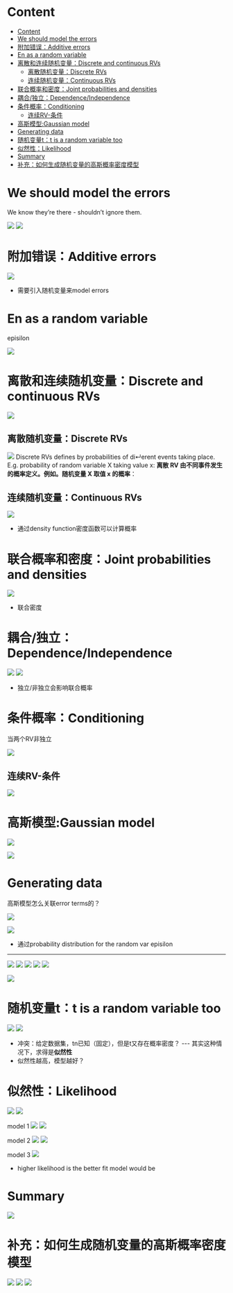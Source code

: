 # Content

* [Content](#content)
* [We should model the errors](#we-should-model-the-errors)
* [附加错误：Additive errors](#附加错误additive-errors)
* [En as a random variable](#en-as-a-random-variable)
* [离散和连续随机变量：Discrete and continuous RVs](#离散和连续随机变量discrete-and-continuous-rvs)
  * [离散随机变量：Discrete RVs](#离散随机变量discrete-rvs)
  * [连续随机变量：Continuous RVs](#连续随机变量continuous-rvs)
* [联合概率和密度：Joint probabilities and densities](#联合概率和密度joint-probabilities-and-densities)
* [耦合/独立：Dependence/Independence](#耦合独立dependenceindependence)
* [条件概率：Conditioning](#条件概率conditioning)
  * [连续RV-条件](#连续rv-条件)
* [高斯模型:Gaussian model](#高斯模型gaussian-model)
* [Generating data](#generating-data)
* [随机变量t：t is a random variable too](#随机变量tt-is-a-random-variable-too)
* [似然性：Likelihood](#似然性likelihood)
* [Summary](#summary)
* [补充：如何生成随机变量的高斯概率密度模型](#补充如何生成随机变量的高斯概率密度模型)

# We should model the errors

We know they’re there - shouldn’t ignore them.

![](/static/2021-10-21-04-31-48.png)
![](/static/2021-10-21-04-38-21.png)

# 附加错误：Additive errors

![](/static/2021-10-21-04-48-54.png)

* 需要引入随机变量来model errors

# En as a random variable

episilon

![](/static/2021-10-21-04-54-28.png)

# 离散和连续随机变量：Discrete and continuous RVs

![](/static/2021-10-21-04-58-36.png)

## 离散随机变量：Discrete RVs

![](/static/2021-10-21-05-11-10.png)
Discrete RVs defines by probabilities of di↵erent events taking place. E.g. probability of random variable X taking value x: **离散 RV 由不同事件发生的概率定义。例如。随机变量 X 取值 x 的概率**：

## 连续随机变量：Continuous RVs

![](/static/2021-10-21-05-28-33.png)

* 通过density function密度函数可以计算概率

# 联合概率和密度：Joint probabilities and densities

![](/static/2021-10-21-05-35-50.png)

* 联合密度

# 耦合/独立：Dependence/Independence

![](/static/2021-10-21-22-15-02.png)
![](/static/2021-10-21-22-17-08.png)

* 独立/非独立会影响联合概率

# 条件概率：Conditioning

当两个RV非独立

![](/static/2021-10-21-22-33-29.png)

## 连续RV-条件

![](/static/2021-10-21-22-38-51.png)

# 高斯模型:Gaussian model

![](/static/2021-10-21-22-48-11.png)

![](/static/2021-10-21-22-58-06.png)

# Generating data

高斯模型怎么关联error terms的？

![](/static/2021-10-21-22-58-54.png)

![](/static/2021-10-21-23-08-28.png)

* 通过probability distribution for the random var episilon

---

![](/static/2021-10-21-23-22-17.png)
![](/static/2021-10-21-23-23-09.png)
![](/static/2021-10-21-23-25-15.png)
![](/static/2021-10-21-23-32-47.png)
![](/static/2021-10-22-05-23-08.png)

![](/static/2021-10-22-07-23-30.png)

# 随机变量t：t is a random variable too

![](/static/2021-10-22-08-15-18.png)
![](/static/2021-10-22-08-26-52.png)

* 冲突：给定数据集，tn已知（固定），但是t又存在概率密度？ --- 其实这种情况下，求得是**似然性**
* 似然性越高，模型越好？

# 似然性：Likelihood

![](/static/2021-10-22-08-55-03.png)
![](/static/2021-10-22-08-36-27.png)

model 1
![](/static/2021-10-22-08-45-57.png)
![](/static/2021-10-22-08-46-15.png)

model 2
![](/static/2021-10-22-08-46-59.png)
![](/static/2021-10-22-08-47-15.png)

model 3
![](/static/2021-10-22-08-48-16.png)

* higher likelihood is the better fit model would be

# Summary

![](/static/2021-10-22-08-57-18.png)

# 补充：如何生成随机变量的高斯概率密度模型

![](/static/2021-10-22-09-20-37.png)
![](/static/2021-10-22-09-29-18.png)
![](/static/2021-10-22-09-29-27.png)